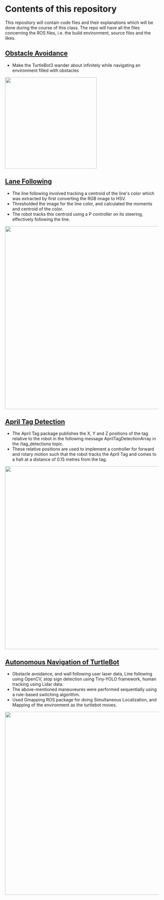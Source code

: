 # Contents of this repository
This repository will contain code files and their explanations which will be done during the course of this class. The repo will have all the files concerning the ROS files, i.e. the build environment, source files and the likes.

## [Obstacle Avoidance](https://github.com/anaskhan496/AuE893Spring20_Autonomy_Science_and_Systems/tree/master/catkin_ws/src/assignment4_obstacleavoidance)
- Make the TurtleBot3 wander about infinitely while navigating an environment filled with obstacles

<p float="right">
  <img src="https://github.com/anaskhan496/AuE893Spring20_Autonomy_Science_and_Systems/blob/master/videos/0-Obstacle-Avoidance.gif" width="300" />
</p>

## [Lane Following](https://github.com/anaskhan496/AuE893Spring20_Autonomy_Science_and_Systems/tree/master/catkin_ws/src/assignment5_object_tracking)
- The line following involved tracking a centroid of the line's color which was extracted by first converting the RGB image to HSV.
- Thresholded the image for the line color, and calculated the moments and centroid of the color.
- The robot tracks this centroid using a P controller on its steering, effectively following the line.

<p float="left">
  <img src="https://github.com/anaskhan496/AuE893Spring20_Autonomy_Science_and_Systems/blob/master/videos/3-Line-following.gif" width="600" />
</p>

## [April Tag Detection](https://github.com/anaskhan496/AuE893Spring20_Autonomy_Science_and_Systems/tree/master/catkin_ws/src/assignment5_object_tracking)
- The April Tag package publishes the X, Y and Z positions of the tag relative to the robot in the following message AprilTagDetectionArray in the /tag_detections topic.
- These relative positions are used to implement a controller for forward and rotary motion such that the robot tracks the April Tag and comes to a halt at a distance of 0.15 metres from the tag.

<p float="left">
  <img src="https://github.com/anaskhan496/AuE893Spring20_Autonomy_Science_and_Systems/blob/master/videos/1-April-tag-detection.gif" width="600" />
</p>

## [Autonomous Navigation of TurtleBot](https://github.com/anaskhan496/AuE893Spring20_Autonomy_Science_and_Systems/tree/master/catkin_ws/src/assignment5_object_tracking)
- Obstacle avoidance, and wall following user laser data, Line following using OpenCV, stop sign detection using Tiny-YOLO framework, human tracking using Lidar data.
- The above-mentioned maneuveures were performed sequentially using a rule-based switching algorithm.
- Used Gmapping ROS package for doing Simultaneous Localization, and Mapping of the environment as the turtlebot moves. 

<p float="left">
  <img src="https://github.com/anaskhan496/AuE893Spring20_Autonomy_Science_and_Systems/blob/master/videos/4-Final-project-video.gif" width="600" />
</p>
